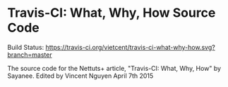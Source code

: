 # Travis-CI: What, Why, How Source Code
Build Status: https://travis-ci.org/vietcent/travis-ci-what-why-how.svg?branch=master

The source code for the Nettuts+ article, "Travis-CI: What, Why, How" by Sayanee. Edited by Vincent Nguyen April 7th 2015
